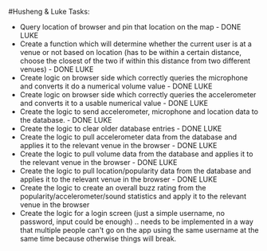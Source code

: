 #Husheng & Luke Tasks:
- Query location of browser and pin that location on the map - DONE LUKE
- Create a function which will determine whether the current user is at a venue or not based on location (has to be within a certain distance, choose the closest of the two if within this distance from two different venues) - DONE LUKE
- Create logic on browser side which correctly queries the microphone and converts it do a numerical volume value - DONE LUKE
- Create logic on browser side which correctly queries the accelerometer and converts it to a usable numerical value - DONE LUKE
- Create the logic to send accelerometer, microphone and location data to the database. - DONE LUKE
- Create the logic to clear older database entries - DONE LUKE
- Create the logic to pull accelerometer data from the database and applies it to the relevant venue in the browser - DONE LUKE
- Create the logic to pull volume data from the database and applies it to the relevant venue in the browser - DONE LUKE
- Create the logic to pull location/popularity data from the database and applies it to the relevant venue in the browser - DONE LUKE
- Create the logic to create an overall buzz rating from the popularity/accelerometer/sound statistics and apply it to the relevant venue in the browser 
- Create the logic for a login screen (just a simple username, no password, input could be enough) .. needs to be implemented in a way that multiple people can't go on the app using the same username at the same time because otherwise things will break.
